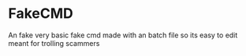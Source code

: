 # FakeCMD
An fake very basic fake cmd made with an batch file so its easy to edit meant for trolling scammers
